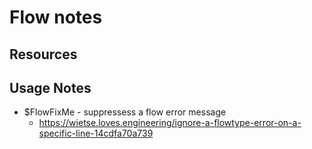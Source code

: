 # Flow notes

## Resources

## Usage Notes 
* $FlowFixMe - suppressess a flow error message
    - https://wietse.loves.engineering/ignore-a-flowtype-error-on-a-specific-line-14cdfa70a739
